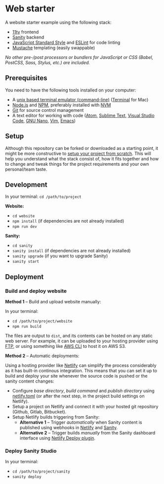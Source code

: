 # Web starter

A website starter example using the following stack:

- [11ty](https://www.11ty.dev/) frontend
- [Sanity](https://www.sanity.io/) backend
- [JavaScript Standard Style](https://standardjs.com/) and [ESLint](https://eslint.org/) for code linting
- [Mustache](https://mustache.github.io/mustache.5.html) templating (easily swappable)

_No other pre-/post processors or bundlers for JavaScript or CSS (Babel, PostCSS, Sass, Stylus, etc.) are included._

## Prerequisites

You need to have the following tools installed on your computer:
- A [unix based terminal emulator (command-line)](https://en.wikipedia.org/wiki/List_of_terminal_emulators#Unix-like) ([Terminal](https://en.wikipedia.org/wiki/Terminal_(macOS)) for Mac)
- [Node.js](https://nodejs.org/) and [NPM](https://docs.npmjs.com/), preferably installed with [NVM](https://github.com/nvm-sh/nvm)
- [Git](https://git-scm.com/) for source control management
- A text editor for working with code ([Atom](https://atom.io/), [Sublime Text](https://www.sublimetext.com/), [Visual Studio Code](https://code.visualstudio.com/), [GNU Nano](https://en.wikipedia.org/wiki/GNU_nano), [Vim](https://en.wikipedia.org/wiki/Vim_(text_editor)), [Emacs](https://en.wikipedia.org/wiki/Emacs))

## Setup

Although this repository can be forked or downloaded as a starting point, it might be more constructive to [setup your project from scratch](steps.md). This will help you understand what the stack consist of, how it fits together and how to change and tweak things for the project requirements and your own personal/team taste.

## Development

In your terminal: `cd /path/to/project`

**Website:**

- `cd website`
- `npm install` (if dependencies are not already installed)
- `npm run dev`

**Sanity:**

- `cd sanity`
- `sanity install` (if dependencies are not already installed)
- `sanity upgrade` (if you want to upgrade Sanity)
- `sanity start`

## Deployment

### Build and deploy website

**Method 1** – Build and upload website manually:

In your terminal:
- `cd /path/to/project/website`
- `npm run build`

The files are output to `dist`, and its contents can be hosted on any static web server. For example, it can be uploaded to your hosting provider using [FTP](https://no.wikipedia.org/wiki/FTP), or using something like [AWS CLI](https://docs.aws.amazon.com/cli/latest/userguide/cli-chap-welcome.html) to host it on AWS S3.

**Method 2** – Automatic deployments:

Using a hosting provider like [Netlify](https://www.netlify.com/) can simplify the process considerably as it has built-in continous integration. This means that you can set it up to build and deploy your site whenever the source code is pushed or the sanity content changes:
- Configure _base directory_, _build command_ and _publish directory_ using [netlify.toml](netlify.toml) (or after the next step, in the project build settings on Netlify).
- Setup a project on Netlify and connect it with your hosted git repository (Github, Gitlab, Bitbucket).
- Setup Netlify builds triggering from Sanity:
  - **Alternative 1** – Trigger _automatically_ when Sanity content is published using webhooks in [Netlify](https://docs.netlify.com/configure-builds/build-hooks/) and [Sanity](https://www.sanity.io/docs/webhooks).
  - **Alternative 2** – Trigger builds _manually_ from the Sanity dashboard interface using [Netlify Deploy plugin](https://www.sanity.io/plugins/sanity-plugin-dashboard-widget-netlify).

### Deploy Sanity Studio

In your terminal:

- `cd /path/to/project/sanity`
- `sanity deploy`
